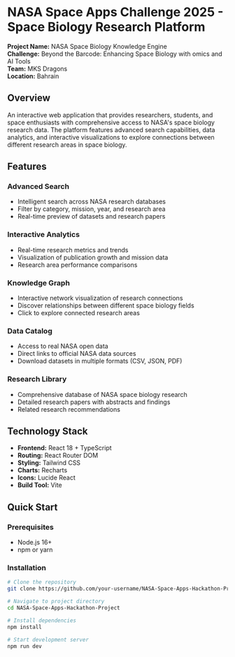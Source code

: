 # NASA Space Apps Challenge 2025 - Space Biology Research Platform

**Project Name:** NASA Space Biology Knowledge Engine  
**Challenge:** Beyond the Barcode: Enhancing Space Biology with omics and AI Tools  
**Team:** MKS Dragons  
**Location:** Bahrain  

## Overview

An interactive web application that provides researchers, students, and space enthusiasts with comprehensive access to NASA's space biology research data. The platform features advanced search capabilities, data analytics, and interactive visualizations to explore connections between different research areas in space biology.

## Features

### Advanced Search
- Intelligent search across NASA research databases
- Filter by category, mission, year, and research area
- Real-time preview of datasets and research papers

### Interactive Analytics
- Real-time research metrics and trends
- Visualization of publication growth and mission data
- Research area performance comparisons

### Knowledge Graph
- Interactive network visualization of research connections
- Discover relationships between different space biology fields
- Click to explore connected research areas

### Data Catalog
- Access to real NASA open data
- Direct links to official NASA data sources
- Download datasets in multiple formats (CSV, JSON, PDF)

### Research Library
- Comprehensive database of NASA space biology research
- Detailed research papers with abstracts and findings
- Related research recommendations

## Technology Stack

- **Frontend:** React 18 + TypeScript
- **Routing:** React Router DOM
- **Styling:** Tailwind CSS
- **Charts:** Recharts
- **Icons:** Lucide React
- **Build Tool:** Vite

## Quick Start

### Prerequisites
- Node.js 16+ 
- npm or yarn

### Installation
```bash
# Clone the repository
git clone https://github.com/your-username/NASA-Space-Apps-Hackathon-Project.git

# Navigate to project directory
cd NASA-Space-Apps-Hackathon-Project

# Install dependencies
npm install

# Start development server
npm run dev

